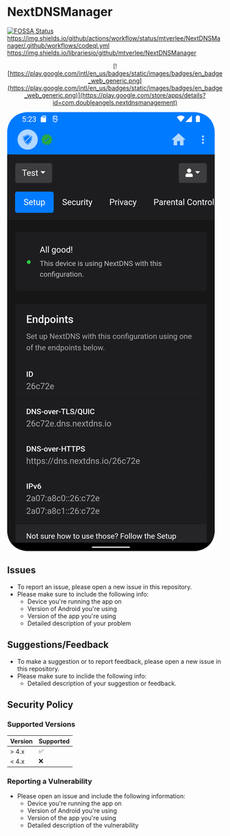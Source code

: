 # NextDNSManager
[![FOSSA Status](https://app.fossa.com/api/projects/git%2Bgithub.com%2Fmtverlee%2FNextDNSManager.svg?type=small)](https://app.fossa.com/projects/git%2Bgithub.com%2Fmtverlee%2FNextDNSManager?ref=badge_small) https://img.shields.io/github/actions/workflow/status/mtverlee/NextDNSManager/.github/workflows/codeql.yml https://img.shields.io/librariesio/github/mtverlee/NextDNSManager

<div align="center">

[![https://play.google.com/intl/en_us/badges/static/images/badges/en_badge_web_generic.png](https://play.google.com/intl/en_us/badges/static/images/badges/en_badge_web_generic.png)](https://play.google.com/store/apps/details?id=com.doubleangels.nextdnsmanagement)

</div>
      

![Screenshot](screenshot.png)

## Issues
- To report an issue, please open a new issue in this repository.
- Please make sure to include the following info:
  - Device you're running the app on
  - Version of Android you're using
  - Version of the app you're using
  - Detailed description of your problem

## Suggestions/Feedback
- To make a suggestion or to report feedback, please open a new issue in this repository.
- Please make sure to inclide the following info:
  - Detailed description of your suggestion or feedback.

## Security Policy
### Supported Versions

| Version | Supported          |
| ------- | ------------------ |
| > 4.x   | :white_check_mark: |
| < 4.x   | :x:                |

### Reporting a Vulnerability

- Please open an issue and include the following information:
  - Device you're running the app on
  - Version of Android you're using
  - Version of the app you're using
  - Detailed description of the vulnerability
